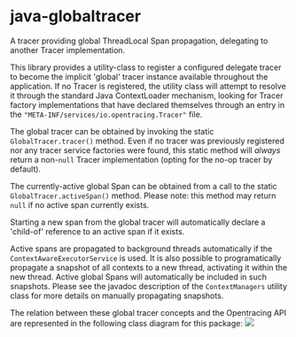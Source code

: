# java-globaltracer
A tracer providing global ThreadLocal Span propagation, delegating to another Tracer implementation.

This library provides a utility-class to register a configured delegate tracer to become the implicit 'global' tracer instance available throughout the application.
If no Tracer is registered, the utility class will attempt to resolve it through the standard Java ContextLoader mechanism, looking for Tracer factory implementations that have declared themselves through an entry in the `"META-INF/services/io.opentracing.Tracer"` file.

The global tracer can be obtained by invoking the static `GlobalTracer.tracer()` method.
Even if no tracer was previously registered nor any tracer service factories were found, this static method will _always_ return a non-`null` Tracer implementation (opting for the no-op tracer by default).

The currently-active global Span can be obtained from a call to the static `GlobalTracer.activeSpan()` method.
Please note: this method may return `null` if no active span currently exists.

Starting a new span from the global tracer will automatically declare a 'child-of' reference to an active span if it exists.

Active spans are propagated to background threads automatically if the `ContextAwareExecutorService` is used.
It is also possible to programatically propagate a snapshot of all contexts to a new thread, activating it within the new thread. Active global Spans will automatically be included in such snapshots.
Please see the javadoc description of the `ContextManagers` utility class for more details on manually propagating snapshots.

The relation between these global tracer concepts and the Opentracing API are represented in the following class diagram for this package:
<img src="http://www.plantuml.com/plantuml/png/fLPjRvim4FxUN-6FJ6dz0oQKgQsgQTAQI0j_mC01dWn6s6tMTVdlCuG4Ox1n4hxmzjpvVFVSFQv82Q8c2I3ACQ-XaWr9Q9NZXAj76kESyPWmz7btX_ehOKG8zBtx7YaqDEelqgvF8OcaoG6j6iYfaD04HzoNh-YTqzG2bXqcKA0ZsW8ZYQJliAj9rKBR-nbuC8DqxWdhMy2lf2BvP2ihMb592QD_OGFxPsKFVsJGBghMxb_3zdKzDij1FdPndaoiyCDyOblGqnjbwJGa8fuBzMERTN7qNizPmvhbs4vbi96JdCsuzF15qlGNPD10bK2mKqcjydjqMJXxAejT6r945GKbAUk0yIhtj8n8FgpRtQymZ3bduBLVqtBpLiOTdvSCOvBdYbS_99IYpRrwQ4ZC87mbDNvHTFm8nzjOUr73v4Goq4ohmXYJAIwB8fXhmjE_lW3J_mdZ0kPD1SXjhJObAQysQfe4vt9CUQQmiuLRH0wLMeIUIpD5ggvy6kgX1TezJBnEiSwG6Sy3LTLpFR-jhR0sp_V84xomvD7N0kYqp3R-3OdqycK3QwoaYcLDref7nR0aJ9H4y4pkIGEuPoJkgTYFrp1Qcs91Oj7EPtcm3Dj86vtHschhchYHtbEd9z-GKVWFuokKP4ZJI2fN3mytEHjoRdYPJY97fg_K4BkB2srlbW_TsxLwuFBXBGqk9xugOVguIXPr9_DIFt1_cJeTwIT7aO66fyLwPR8taomQ82dZYMBsOsyKTTz-jjzcMlHMNofsrMD3x1wzCoEfUZezr5M7EuHs1cRJt540LlaTLTrNNHr63g5rMDarLpVo4qZJmbShJJk_xViegB7nouu5XaRvdZ-CDNrFMFD9SEc-Ands8u1ba7HzP8oEO_lrfuQ2fe2WhEK7oYYmL9XVIv05JyL_">

